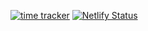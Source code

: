 [![time tracker](https://wakatime.com/badge/github/vaaski/cloudr.svg)](https://wakatime.com/badge/github/vaaski/cloudr)
[![Netlify Status](https://api.netlify.com/api/v1/badges/44fdac0b-7492-4d52-a505-c8deb5a05c73/deploy-status)](https://app.netlify.com/sites/cloudr-app/deploys)

<!-- # cloudr-vue3

## Project setup

```
npm install
```

### Compiles and hot-reloads for development

```
npm run serve
```

### Compiles and minifies for production

```
npm run build
```

### Run your unit tests

```
npm run test:unit
```

### Run your end-to-end tests

```
npm run test:e2e
```

### Lints and fixes files

```
npm run lint
```

### Customize configuration

See [Configuration Reference](https://cli.vuejs.org/config/). -->
